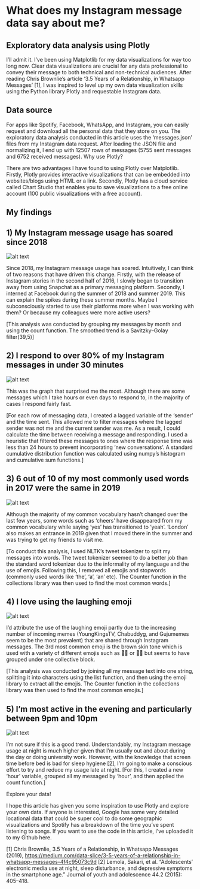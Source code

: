 # What does my Instagram message data say about me?
## Exploratory data analysis using Plotly

I’ll admit it. I’ve been using Matplotlib for my data visualizations for way too long now. Clear data visualizations are crucial for any data professional to convey their message to both technical and non-technical audiences. After reading Chris Brownlie’s article ‘3.5 Years of a Relationship, in Whatsapp Messages’ [1], I was inspired to level up my own data visualization skills using the Python library Plotly and requestable Instagram data.

## Data source

For apps like Spotify, Facebook, WhatsApp, and Instagram, you can easily request and download all the personal data that they store on you. The exploratory data analysis conducted in this article uses the ‘messages.json’ files from my Instagram data request. After loading the JSON file and normalizing it, I end up with 12507 rows of messages (5755 sent messages and 6752 received messages).
Why use Plotly?

There are two advantages I have found to using Plotly over Matplotlib. Firstly, Plotly provides interactive visualizations that can be embedded into websites/blogs using HTML or a link. Secondly, Plotly has a cloud service called Chart Studio that enables you to save visualizations to a free online account (100 public visualizations with a free account).

## My findings

## 1) My Instagram message usage has soared since 2018


![alt text](https://github.com/parekhmihir98/Instagram-Message-EDA-using-Plotly/blob/master/Graphs/A.png?raw=true)


Since 2018, my Instagram message usage has soared. Intuitively, I can think of two reasons that have driven this change. Firstly, with the release of Instagram stories in the second half of 2016, I slowly began to transition away from using Snapchat as a primary messaging platform. Secondly, I interned at Facebook during the summer of 2018 and summer 2019. This can explain the spikes during these summer months. Maybe I subconsciously started to use their platforms more when I was working with them? Or because my colleagues were more active users?

[This analysis was conducted by grouping my messages by month and using the count function. The smoothed trend is a Savitzky–Golay filter(39,5)]

## 2) I respond to over 80% of my Instagram messages in under 30 minutes


![alt text](https://github.com/parekhmihir98/Instagram-Message-EDA-using-Plotly/blob/master/Graphs/B.png?raw=true)


This was the graph that surprised me the most. Although there are some messages which I take hours or even days to respond to, in the majority of cases I respond fairly fast.

[For each row of messaging data, I created a lagged variable of the ‘sender’ and the time sent. This allowed me to filter messages where the lagged sender was not me and the current sender was me. As a result, I could calculate the time between receiving a message and responding. I used a heuristic that filtered these messages to ones where the response time was less than 24 hours to prevent incorporating ‘new conversations’. A standard cumulative distribution function was calculated using numpy’s histogram and cumulative sum functions.]

## 3) 6 out of 10 of my most commonly used words in 2017 were the same in 2019


![alt text](https://github.com/parekhmihir98/Instagram-Message-EDA-using-Plotly/blob/master/Graphs/C.png?raw=true)


Although the majority of my common vocabulary hasn’t changed over the last few years, some words such as ‘cheers’ have disappeared from my common vocabulary while saying ‘yes’ has transitioned to ‘yeah’. ‘London’ also makes an entrance in 2019 given that I moved there in the summer and was trying to get my friends to visit me.

[To conduct this analysis, I used NLTK’s tweet tokenizer to split my messages into words. The tweet tokenizer seemed to do a better job than the standard word tokenizer due to the informality of my language and the use of emojis. Following this, I removed all emojis and stopwords (commonly used words like ‘the’, ‘a’, ‘an’ etc). The Counter function in the collections library was then used to find the most common words.]

## 4) I love using the laughing emoji


![alt text](https://github.com/parekhmihir98/Instagram-Message-EDA-using-Plotly/blob/master/Graphs/D.png?raw=true)


I’d attribute the use of the laughing emoji partly due to the increasing number of incoming memes (YoungKingsTV, Chabuddyg, and Gujumemes seem to be the most prevalent) that are shared through Instagram messages. The 3rd most common emoji is the brown skin tone which is used with a variety of different emojis such as 👌🏽 or 👍🏽 but seems to have grouped under one collective block.

[This analysis was conducted by joining all my message text into one string, splitting it into characters using the list function, and then using the emoji library to extract all the emojis. The Counter function in the collections library was then used to find the most common emojis.]

## 5) I’m most active in the evening and particularly between 9pm and 10pm


![alt text](https://github.com/parekhmihir98/Instagram-Message-EDA-using-Plotly/blob/master/Graphs/E.png?raw=true)


I’m not sure if this is a good trend. Understandably, my Instagram message usage at night is much higher given that I’m usually out and about during the day or doing university work. However, with the knowledge that screen time before bed is bad for sleep hygiene [2], I’m going to make a conscious effort to try and reduce my usage late at night.
[For this, I created a new ‘hour’ variable, grouped all my messaged by ‘hour’, and then applied the count function.]

Explore your data!

I hope this article has given you some inspiration to use Plotly and explore your own data. If anyone is interested, Google has some very detailed locational data that could be super cool to do some geographic visualizations and Spotify has a breakdown of the time you’ve spent listening to songs. If you want to use the code in this article, I’ve uploaded it to my Github here.

[1] Chris Brownlie, 3.5 Years of a Relationship, in Whatsapp Messages (2019), https://medium.com/data-slice/3-5-years-of-a-relationship-in-whatsapp-messages-4f4c95073c9d
[2] Lemola, Sakari, et al. “Adolescents’ electronic media use at night, sleep disturbance, and depressive symptoms in the smartphone age.” Journal of youth and adolescence 44.2 (2015): 405–418.
